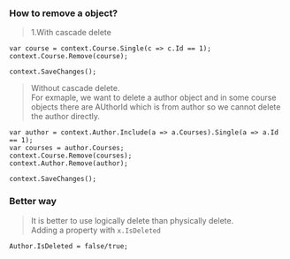 ### How to remove a object?
>1.With cascade delete
```
var course = context.Course.Single(c => c.Id == 1);
context.Course.Remove(course);

context.SaveChanges();
```

>Without cascade delete.   
>For exmaple, we want to delete a author object and in some course objects there are AUthorId which is from author so we cannot delete the author directly.
```
var author = context.Author.Include(a => a.Courses).Single(a => a.Id == 1);
var courses = author.Courses;
context.Course.Remove(courses);
context.Author.Remove(author);

context.SaveChanges();
```

### Better way
>It is better to use logically delete than physically delete.   
>Adding a property with `x.IsDeleted`
```
Author.IsDeleted = false/true;
```
